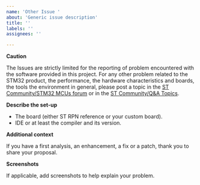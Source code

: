 ```yaml
---
name: 'Other Issue '
about: 'Generic issue description'
title: ''
labels: ''
assignees: ''

---
```


**Caution**

The Issues are strictly limited for the reporting of problem encountered with the software provided in this project.
For any other problem related to the STM32 product, the performance, the hardware characteristics and boards, the tools the environment in general, please post a topic in the [ST Community/STM32 MCUs forum](https://community.st.com/s/group/0F90X000000AXsASAW/stm32-mcus) or in the [ST Community/Q&A Topics](https://community.st.com/s/topiccatalog).

**Describe the set-up**

 * The board (either ST RPN reference or your custom board).
 * IDE or at least the compiler and its version.

**Additional context**

If you have a first analysis, an enhancement, a fix or a patch, thank you to share your proposal.

**Screenshots**

If applicable, add screenshots to help explain your problem.
